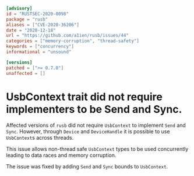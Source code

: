 ```toml
[advisory]
id = "RUSTSEC-2020-0098"
package = "rusb"
aliases = ["CVE-2020-36206"]
date = "2020-12-18"
url = "https://github.com/a1ien/rusb/issues/44"
categories = ["memory-corruption", "thread-safety"]
keywords = ["concurrency"]
informational = "unsound"

[versions]
patched = [">= 0.7.0"]
unaffected = []
```

# UsbContext trait did not require implementers to be Send and Sync.

Affected versions of `rusb` did not require `UsbContext` to implement `Send`
and `Sync`. However, through `Device` and `DeviceHandle` it is possible to use
`UsbContext`s across threads.

This issue allows non-thread safe `UsbContext` types to be used concurrently
leading to data races and memory corruption.

The issue was fixed by adding `Send` and `Sync` bounds to `UsbContext`.
